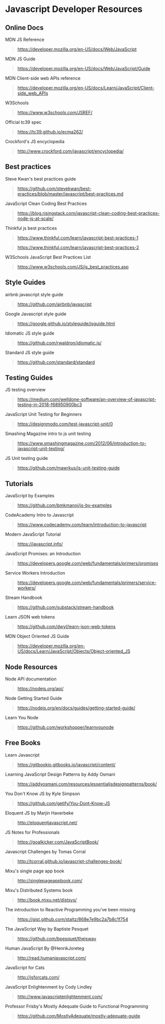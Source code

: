 # Javascript Developer Resources

## Online Docs

MDN JS Reference
> https://developer.mozilla.org/en-US/docs/Web/JavaScript

MDN JS Guide
> https://developer.mozilla.org/en-US/docs/Web/JavaScript/Guide

MDN Client-side web APIs reference
> https://developer.mozilla.org/en-US/docs/Learn/JavaScript/Client-side_web_APIs

W3Schools
> https://www.w3schools.com/JSREF/

Official tc39 spec
> https://tc39.github.io/ecma262/

Crockford's JS encyclopedia
> http://www.crockford.com/javascript/encyclopedia/

## Best practices

Steve Kwan's best practices guide
> https://github.com/stevekwan/best-practices/blob/master/javascript/best-practices.md

JavaScript Clean Coding Best Practices
> https://blog.risingstack.com/javascript-clean-coding-best-practices-node-js-at-scale/

Thinkful js best practices
> https://www.thinkful.com/learn/javascript-best-practices-1

> https://www.thinkful.com/learn/javascript-best-practices-2

W3Schools JavaScript Best Practices List
> https://www.w3schools.com/JS/js_best_practices.asp

## Style Guides

airbnb javascript style guide
> https://github.com/airbnb/javascript

Google Javascript style guide
> https://google.github.io/styleguide/jsguide.html

Idiomatic JS style guide
> https://github.com/rwaldron/idiomatic.js/

Standard JS style guide
> https://github.com/standard/standard

## Testing Guides

JS testing overview
> https://medium.com/welldone-software/an-overview-of-javascript-testing-in-2018-f68950900bc3

JavaScript Unit Testing for Beginners
> https://designmodo.com/test-javascript-unit/0

Smashing Magazine intro to js unit testing
> https://www.smashingmagazine.com/2012/06/introduction-to-javascript-unit-testing/

JS Unit testing guide
> https://github.com/mawrkus/js-unit-testing-guide

## Tutorials

JavaScript by Examples
> https://github.com/bmkmanoj/js-by-examples

CodeAcademy Intro to Javascript
> https://www.codecademy.com/learn/introduction-to-javascript

Modern JavaScript Tutorial
> https://javascript.info/

JavaScript Promises: an Introduction
> https://developers.google.com/web/fundamentals/primers/promises

Service Workers Introduction
> https://developers.google.com/web/fundamentals/primers/service-workers/

Stream Handbook
> https://github.com/substack/stream-handbook

Learn JSON web tokens
> https://github.com/dwyl/learn-json-web-tokens

MDN Object Oriented JS Guide
> https://developer.mozilla.org/en-US/docs/Learn/JavaScript/Objects/Object-oriented_JS

## Node Resources

Node API documentation

> https://nodejs.org/api/

Node Getting Started Guide
> https://nodejs.org/en/docs/guides/getting-started-guide/

Learn You Node
> https://github.com/workshopper/learnyounode

## Free Books

Learn Javascript
> https://gitbookio.gitbooks.io/javascript/content/

Learning JavaScript Design Patterns by Addy Osmani
> https://addyosmani.com/resources/essentialjsdesignpatterns/book/

You Don't Know JS by Kyle Simpson
> https://github.com/getify/You-Dont-Know-JS

Eloquent JS by Marjin Haverbeke
> http://eloquentjavascript.net/

JS Notes for Professionals
> https://goalkicker.com/JavaScriptBook/

Javascript Challenges by Tomas Corral
> http://tcorral.github.io/javascript-challenges-book/

Mixu's single page app book
> http://singlepageappbook.com/

Mixu's Distributed Systems book
> http://book.mixu.net/distsys/

The introduction to Reactive Programming you've been missing
> https://gist.github.com/staltz/868e7e9bc2a7b8c1f754

The JavaScript Way by Baptiste Pesquet
> https://github.com/bpesquet/thejsway

Human JavaScript By @HenrikJoreteg
> http://read.humanjavascript.com/

JavaScript for Cats
> http://jsforcats.com/

JavaScript Enlightenment by Cody Lindley
> http://www.javascriptenlightenment.com/

Professor Frisby's Mostly Adequate Guide to Functional Programming
> https://github.com/MostlyAdequate/mostly-adequate-guide
